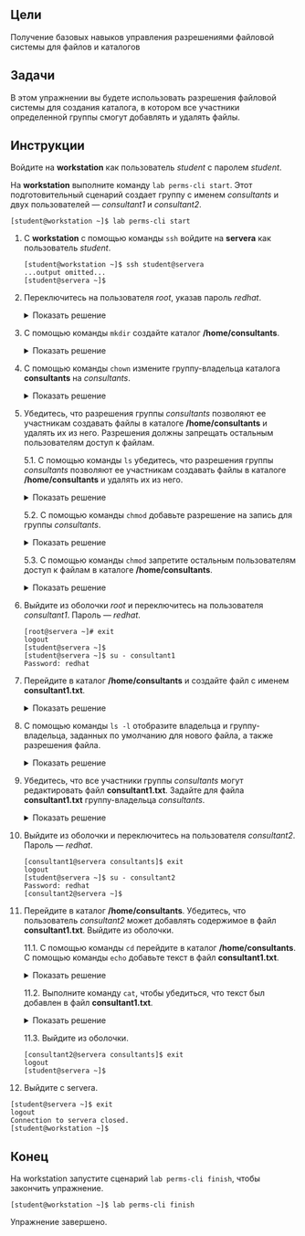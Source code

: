 ## Цели

Получение базовых навыков управления разрешениями файловой системы для файлов и каталогов

## Задачи

В этом упражнении вы будете использовать разрешения файловой системы для создания каталога, в котором все участники определенной группы смогут добавлять и удалять файлы.

## Инструкции

Войдите на **workstation** как пользователь *student* с паролем *student*.

На **workstation** выполните команду `lab perms-cli start`. Этот подготовительный сценарий создает группу с именем *consultants* и двух пользователей ― *consultant1* и *consultant2*.

```
[student@workstation ~]$ lab perms-cli start
```

1.	С **workstation** с помощью команды `ssh` войдите на **servera** как пользователь *student*.

    ```
    [student@workstation ~]$ ssh student@servera
    ...output omitted...
    [student@servera ~]$ 
    ```

2.	Переключитесь на пользователя *root*, указав пароль *redhat*.

    <details>
    <summary>Показать решение</summary>

    ```
    [student@servera ~]$ su -
    Password: redhat
    [root@servera ~]# 
    ```
    </details>

3.	С помощью команды `mkdir` создайте каталог **/home/consultants**.

    <details>
    <summary>Показать решение</summary>

    ```
    [root@servera ~]# mkdir /home/consultants
    ```
    </details>

4.	С помощью команды `chown` измените группу-владельца каталога **consultants** на *consultants*.

    <details>
    <summary>Показать решение</summary>

    ```
    [root@servera ~]# chown :consultants /home/consultants
    ```
    </details>

5.	Убедитесь, что разрешения группы *consultants* позволяют ее участникам создавать файлы в каталоге **/home/consultants** и удалять их из него. Разрешения должны запрещать остальным пользователям доступ к файлам.

    5.1.	С помощью команды `ls` убедитесь, что разрешения группы *consultants* позволяют ее участникам создавать файлы в каталоге **/home/consultants** и удалять их из него.

    <details>
    <summary>Показать решение</summary>

    ```
    [root@servera ~]# ls -ld /home/consultants
    drwxr-xr-x.  2 root    consultants       6 Feb  1 12:08 /home/consultants
    ```

    Обратите внимание, что в настоящее время у группы *consultants* нет разрешения на запись.
    </details>

    5.2.	С помощью команды `chmod` добавьте разрешение на запись для группы *consultants*.

    <details>
    <summary>Показать решение</summary>

    ```
    [root@servera ~]# chmod g+w /home/consultants
    [root@servera ~]# ls -ld /home/consultants
    drwxrwxr-x. 2 root consultants 6 Feb  1 13:21 /home/consultants 
    ```
    </details>

    5.3.	С помощью команды `chmod` запретите остальным пользователям доступ к файлам в каталоге **/home/consultants**.

    <details>
    <summary>Показать решение</summary>

    ```
    [root@servera ~]# chmod 770 /home/consultants
    [root@servera ~]# ls -ld /home/consultants
    drwxrwx---. 2 root consultants 6 Feb  1 12:08 /home/consultants/
    ```
    </details>

6.	Выйдите из оболочки *root* и переключитесь на пользователя *consultant1*. Пароль — *redhat*.

    ```
    [root@servera ~]# exit
    logout
    [student@servera ~]$ 
    [student@servera ~]$ su - consultant1
    Password: redhat
    ```

7.	Перейдите в каталог **/home/consultants** и создайте файл с именем **consultant1.txt**.

    <details>
    <summary>Показать решение</summary>


    7.1.	С помощью команды `cd` перейдите в каталог **/home/consultants**.

    ```
    [consultant1@servera ~]$ cd /home/consultants
    ```

    7.2.	С помощью команды `touch` создайте пустой файл с именем **consultant1.txt**.

    ```
    [consultant1@servera consultants]$ touch consultant1.txt
    ```
    </details>

8.	С помощью команды `ls -l` отобразите владельца и группу-владельца, заданных по умолчанию для нового файла, а также разрешения файла.

    <details>
    <summary>Показать решение</summary>

    ```
    [consultant1@servera consultants]$ ls -l consultant1.txt
    -rw-rw-r--. 1 consultant1 consultant1 0 Feb  1 12:53 consultant1.txt
    ```
    </details>

9.	Убедитесь, что все участники группы *consultants* могут редактировать файл **consultant1.txt**. Задайте для файла **consultant1.txt** группу-владельца *consultants*.

    <details>
    <summary>Показать решение</summary>

    
    9.1.	С помощью команды `chown` измените группу-владельца файла **consultant1.txt** на *consultants*.

    ```
    [consultant1@servera consultants]$ chown :consultants consultant1.txt
    ```

    9.2.	Используйте команду `ls` с опцией `-l`, чтобы отобразить нового владельца файла **consultant1.txt**.

    ```
    [consultant1@servera consultants]$ ls -l consultant1.txt
    -rw-rw-r--. 1 consultant1 consultants 0 Feb  1 12:53 consultant1.txt
    ```
    </details>

10.	Выйдите из оболочки и переключитесь на пользователя *consultant2*. Пароль — *redhat*.

    ```
    [consultant1@servera consultants]$ exit
    logout
    [student@servera ~]$ su - consultant2
    Password: redhat
    [consultant2@servera ~]$ 
    ```

11.	Перейдите в каталог **/home/consultants**. Убедитесь, что пользователь *consultant2* может добавлять содержимое в файл **consultant1.txt**. Выйдите из оболочки.


    11.1.	С помощью команды `cd` перейдите в каталог **/home/consultants**. С помощью команды `echo` добавьте текст в файл **consultant1.txt**.

    <details>
    <summary>Показать решение</summary>

    ```
    [consultant2@servera ~]$ cd /home/consultants/
    [consultant2@servera consultants]$ echo "text" >> consultant1.txt
    [consultant2@servera consultants]$ 
    ```
    </details>

    11.2.	Выполните команду `cat`, чтобы убедиться, что текст был добавлен в файл **consultant1.txt**.

    <details>
    <summary>Показать решение</summary>

    ```
    [consultant2@servera consultants]$ cat consultant1.txt
    text
    [consultant2@servera consultants]$ 
    ```
    </details>

    11.3.	Выйдите из оболочки.

    ```
    [consultant2@servera consultants]$ exit
    logout
    [student@servera ~]$ 
    ```

12.	Выйдите с servera.

```
[student@servera ~]$ exit
logout
Connection to servera closed.
[student@workstation ~]$ 
```

## Конец

На workstation запустите сценарий `lab perms-cli finish`, чтобы закончить упражнение.

```
[student@workstation ~]$ lab perms-cli finish
```

Упражнение завершено.
